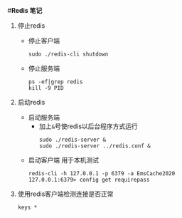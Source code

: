 #**Redis 笔记**

1. 停止redis  
    + 停止客户端   
        ```shell
        sudo ./redis-cli shutdown
        ```
    + 停止服务端  
        ```shell  
        ps -ef|grep redis
        kill -9 PID
        ```
    
2. 启动redis
    + 启动服务端  
        * 加上`&`号使redis以后台程序方式运行  
            ```shell
            sudo ./redis-server &
            sudo ./redis-server ../redis.conf &  
            ```
    + 启动客户端 用于本机测试   
        ```shell
        redis-cli -h 127.0.0.1 -p 6379 -a EmsCache2020
        127.0.0.1:6379> config get requirepass
        ```
3. 使用redis客户端检测连接是否正常  
    ```shell
    keys *
    ```
        